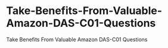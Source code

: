 # Take-Benefits-From-Valuable-Amazon-DAS-C01-Questions
Take Benefits From Valuable Amazon DAS-C01 Questions
